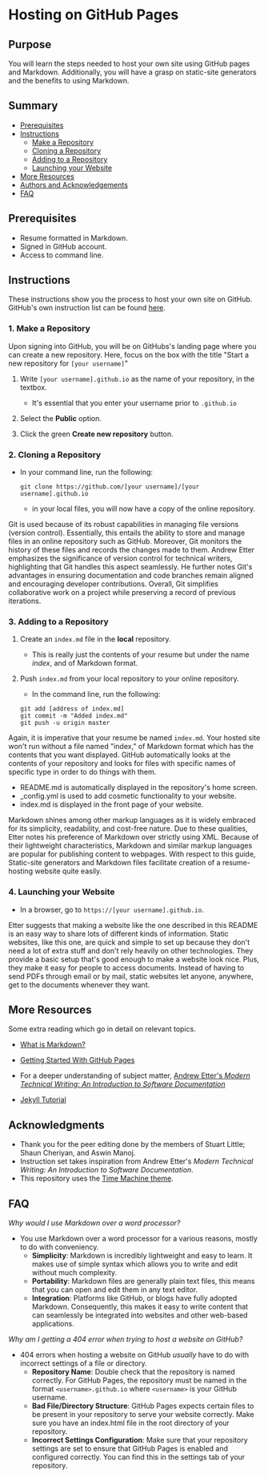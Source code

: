 
# Hosting on GitHub Pages

## Purpose
You will learn the steps needed to host your own site using GitHub pages and Markdown. Additionally, you will have a grasp on static-site generators and the benefits to using Markdown.

## Summary
- [Prerequisites](#prerequisites)
- [Instructions](#instructions)
    - [Make a Repository](#1-make-a-repository)
    - [Cloning a Repository](#2-cloning-a-repository)
    - [Adding to a Repository](#3-adding-to-a-repository)
    - [Launching your Website](#4-launching-your-website)
- [More Resources](#more-resources)
- [Authors and Acknowledgements](#acknowledgments)
- [FAQ](#faq)

## Prerequisites 
 - Resume formatted in Markdown.
 - Signed in GitHub account.
 - Access to command line.

 ## Instructions
These instructions show you the process to host your own site on GitHub. GitHub's own instruction list can be found [here](https://docs.github.com/en/pages/getting-started-with-github-pages/about-github-pages).

### 1. Make a Repository

Upon signing into GitHub, you will be on GitHubs's landing page where you can create a new repository. Here, focus on the box with the title "Start a new repository for `[your username]`"

1. Write `[your username].github.io` as the name of your repository, in the textbox.
    * It's essential that you enter your username prior to `.github.io`
2. Select the **Public** option.

3. Click the green **Create new repository** button.

### 2. Cloning a Repository

 - In your command line, run the following:
    ```
    git clone https://github.com/[your username]/[your username].github.io
    ```
    * in your local files, you will now have a copy of the online repository.


Git is used because of its robust capabilities in managing file versions (version control). Essentially, this entails the ability to store and manage files in an online repository such as GitHub. Moreover, Git monitors the history of these files and records the changes made to them. Andrew Etter emphasizes the significance of version control for technical writers, highlighting that Git handles this aspect seamlessly. He further notes Git's advantages in ensuring documentation and code branches remain aligned and encouraging developer contributions. Overall, Git simplifies collaborative work on a project while preserving a record of previous iterations. 


### 3. Adding to a Repository
1. Create an `index.md` file in the **local** repository.
    - This is really just the contents of your resume but under the name *index*, and of Markdown format.

2. Push `index.md` from your local repository to your online repository.

    - In the command line, run the following:
    ```
    git add [address of index.md]
    git commit -m "Added index.md"
    git push -u origin master
    ```

Again, it is imperative that your resume be named `index.md`. Your hosted site won't run without a file named "index," of Markdown format which has the contents that you want displayed. GitHub automatically looks at the contents of your repository and looks for files with specific names of specific type in order to do things with them.
 - README.md is automatically displayed in the repository's home screen.
 - _config.yml is used to add cosmetic functionality to your website.
 - index.md is displayed in the front page of your website.
    

Markdown shines among other markup languages as it is widely embraced for its simplicity, readability, and cost-free nature. Due to these qualities, Etter notes his preference of Markdown over strictly using XML. Because of their lightweight characteristics, Markdown and similar markup languages are popular for publishing content to webpages. With respect to this guide, Static-site generators and Markdown files facilitate creation of a resume-hosting website quite easily.


### 4. Launching your Website
 - In a browser, go to `https://[your username].github.io`.

Etter suggests that making a website like the one described in this README is an easy way to share lots of different kinds of information. Static websites, like this one, are quick and simple to set up because they don't need a lot of extra stuff and don't rely heavily on other technologies. They provide a basic setup that's good enough to make a website look nice. Plus, they make it easy for people to access documents. Instead of having to send PDFs through email or by mail, static websites let anyone, anywhere, get to the documents whenever they want.

## More Resources
Some extra reading which go in detail on relevant topics.

 - [What is Markdown?](https://www.markdownguide.org/getting-started/#what-is-markdown)

 - [Getting Started With GitHub Pages](https://docs.github.com/en/pages/getting-started-with-github-pages/about-github-pages)

 - For a deeper understanding of subject matter, [Andrew Etter's _Modern Technical Writing: An Introduction to Software Documentation_](https://www.amazon.ca/Modern-Technical-Writing-Introduction-Documentation-ebook/dp/B01A2QL9SS)

 - [Jekyll Tutorial](https://cloudcannon.com/tutorials/jekyll-tutorial/)
 

## Acknowledgments 
 - Thank you for the peer editing done by the  members of Stuart Little; Shaun Cheriyan, and Aswin Manoj.
 - Instruction set takes inspiration from Andrew Etter's _Modern Technical Writing: An Introduction to Software Documentation_.
 - This repository uses the [Time Machine theme](https://github.com/pages-themes/time-machine).

## FAQ

_Why would I use Markdown over a word processor?_

 - You use Markdown over a word processor for a various reasons, mostly to do with conveniency.
   -  **Simplicity**: Markdown is incredibly lightweight and easy to learn. It makes use of simple syntax which allows you to write and edit without much complexity.
   - **Portability**: Markdown files are generally plain text files, this means that you can open and edit them in any text editor.
   - **Integration**: Platforms like GitHub, or blogs have fully adopted Markdown. Consequently, this makes it easy to write content that can seamlessly be integrated into websites and other web-based applications.

_Why am I getting a 404 error when trying to host a website on GitHub?_

 - 404 errors when hosting a website on GitHub *usually* have to do with incorrect settings of a file or directory.
   - **Repository Name**: Double check that the repository is named correctly. For GitHub Pages, the repository must be named in the format `<username>.github.io` where `<username>` is your GitHub username.
   - **Bad File/Directory Structure**: GitHub Pages expects certain files to be present in your repository to serve your website correctly. Make sure you have an index.html file in the root directory of your repository.
   - **Incorrect Settings Configuration**: Make sure that your repository settings are set to ensure that GitHub Pages is enabled and configured correctly. You can find this in the settings tab of your repository.

